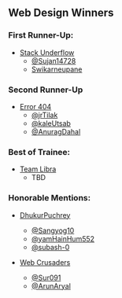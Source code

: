 ## Web Design Winners

### First Runner-Up:
- [Stack Underflow](https://github.com/Sujan14728/fsuclient)
    - [@Sujan14728](https://github.com/Sujan14728)
    - [Swikarneupane](https://github.com/Swikarneupane)

### Second Runner-Up
- [Error 404](https://github.com/jrTilak/FSU)
    - [@jrTilak](https://github.com/jrTilak)
    - [@kaleUtsab](https://github.com/kaleUtsab)
    - [@AnuragDahal](https://github.com/kaleUtsab)

### Best of Trainee:
- [Team Libra]()
    - TBD

### Honorable Mentions:
- [DhukurPuchrey](https://github.com/Sangyog10/FSU-Website)
    - [@Sangyog10](https://github.com/Sangyog10)
    - [@yamHainHum552](https://github.com/yamHainHum552)
    - [@subash-0](https://github.com/yamHainHum552)

- [Web Crusaders](https://github.com/Sur091/FSUWebsite.git)
    - [@Sur091](https://github.com/Sur091)
    - [@ArunAryal](https://github.com/ArunAryal)
